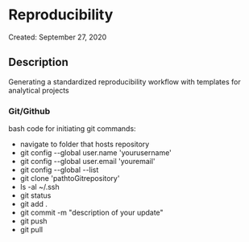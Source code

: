 # Reproducibility

Created: September 27, 2020

## Description

Generating a standardized reproducibility workflow with templates for analytical projects

### Git/Github

bash code for initiating git commands:

- navigate to folder that hosts repository
- git config --global user.name 'yourusername'
- git config --global user.email 'youremail'
- git config --global --list
- git clone 'pathtoGitrepository'
- ls -al ~/.ssh
- git status
- git add . 
- git commit -m "description of your update"
- git push 
- git pull
